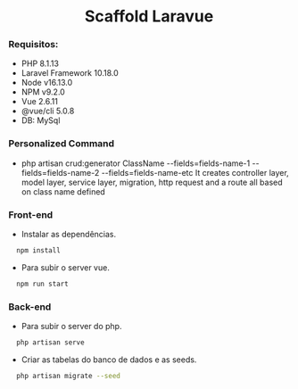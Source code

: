 <h1 align="center">Scaffold Laravue</h1>

### Requisitos:

- PHP 8.1.13
- Laravel Framework 10.18.0
- Node v16.13.0
- NPM v9.2.0
- Vue 2.6.11
- @vue/cli 5.0.8
- DB: MySql

### Personalized Command
- php artisan crud:generator ClassName --fields=fields-name-1 --fields=fields-name-2 --fields=fields-name-etc It creates controller layer, model layer, service layer, migration, http request and a route all based on class name defined

### Front-end
- Instalar as dependências.

```bash
  npm install
```
- Para subir o server vue.

```bash
  npm run start
```
### Back-end
- Para subir o server do php.

```bash
  php artisan serve
```

- Criar as tabelas do banco de dados e as seeds.

```bash
  php artisan migrate --seed
```
